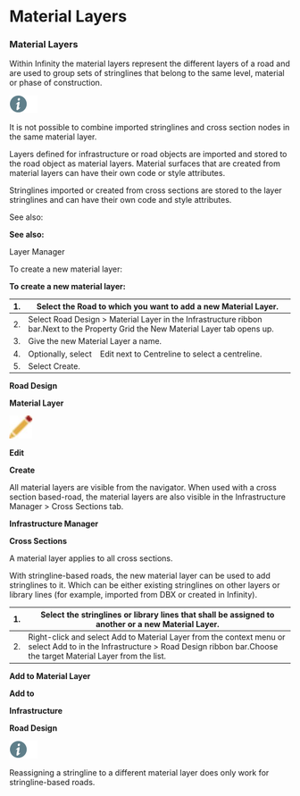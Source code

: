 # Material Layers

### Material Layers

Within Infinity the material layers represent the different layers of a road and are used to group sets of stringlines that belong to the same level, material or phase of construction.

![Image](./data/icons/note.gif)

It is not possible to combine imported stringlines and cross section nodes in the same material layer.

Layers defined for infrastructure or road objects are imported and stored to the road object as material layers. Material surfaces that are created from material layers can have their own code or style attributes.

Stringlines imported or created from cross sections are stored to the layer stringlines and can have their own code and style attributes.

See also:

**See also:**

Layer Manager

To create a new material layer:

**To create a new material layer:**

| 1. | Select the Road to which you want to add a new Material Layer. |
| --- | --- |
| 2. | Select Road Design > Material Layer in the Infrastructure ribbon bar.Next to the Property Grid the New Material Layer tab opens up. |
| 3. | Give the new Material Layer a name. |
| 4. | Optionally, select    Edit next to Centreline to select a centreline. |
| 5. | Select Create. |

**Road Design**

**Material Layer**

![Image](graphics/00467046.jpg)

**Edit**

**Create**

All material layers are visible from the navigator. When used with a cross section based-road, the material layers are also visible in the Infrastructure Manager > Cross Sections tab.

**Infrastructure Manager**

**Cross Sections**

A material layer applies to all cross sections.

With stringline-based roads, the new material layer can be used to add stringlines to it. Which can be either existing stringlines on other layers or library lines (for example, imported from DBX or created in Infinity).

| 1. | Select the stringlines or library lines that shall be assigned to another or a new Material Layer. |
| --- | --- |
| 2. | Right-click and select Add to Material Layer from the context menu or select Add to in the Infrastructure > Road Design ribbon bar.Choose the target Material Layer from the list. |

**Add to Material Layer**

**Add to**

**Infrastructure**

**Road Design**

![Image](./data/icons/note.gif)

Reassigning a stringline to a different material layer does only work for stringline-based roads.

